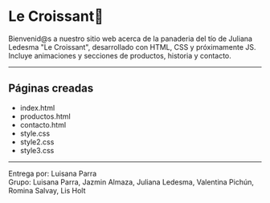 # Le Croissant🥐
Bienvenid@s a nuestro sitio web acerca de la panaderia del tío de Juliana Ledesma "Le Croissant",
desarrollado con HTML, CSS y próximamente JS.<br/>
 Incluye animaciones y secciones de productos, historia y contacto.

 ---

 ## Páginas creadas
 - index.html
 - productos.html
 - contacto.html
 - style.css
 - style2.css
 - style3.css

---

Entrega por: Luisana Parra<br/>
Grupo: Luisana Parra, Jazmin Almaza, Juliana Ledesma, Valentina Pichún, Romina Salvay, Lis Holt
